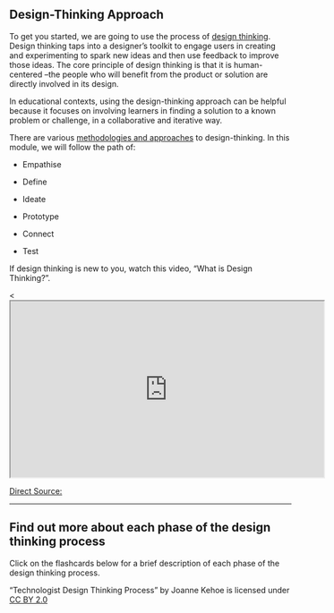 ## Design-Thinking Approach

To get you started, we are going to use the process of [design thinking](https://en.wikipedia.org/wiki/Design_thinking). Design thinking taps into a designer’s toolkit to engage users in creating and experimenting to spark new ideas and then use feedback to improve those ideas. The core principle of design thinking is that it is human-centered –the people who will benefit from the product or solution are directly involved in its design.

In educational contexts, using the design-thinking approach can be helpful because it focuses on involving learners in finding a solution to a known problem or challenge, in a collaborative and iterative way.

There are various [methodologies and approaches](http://www.uxbeginner.com/ux-beginner-guide-understand-design-thinking-approaches/) to design-thinking. In this module, we will follow the path of:

*   Empathise
*   Define
*   Ideate

*   Prototype
*   Connect
*   Test

If design thinking is new to you, watch this video, “What is Design Thinking?”.

<div class="video-container-4by3"><<iframe width="560" height="315" src="https://www.youtube.com/embed/Ee4CKIPkIik"></iframe></div>

[Direct Source:](https://www.youtube.com/watch?v=Ee4CKIPkIik)

* * *

Find out more about each phase of the design thinking process
-------------------------------------------------------------

Click on the flashcards below for a brief description of each phase of the design thinking process.

“Technologist Design Thinking Process” by Joanne Kehoe is licensed under [CC BY 2.0](https://creativecommons.org/licenses/by/2.0/)
